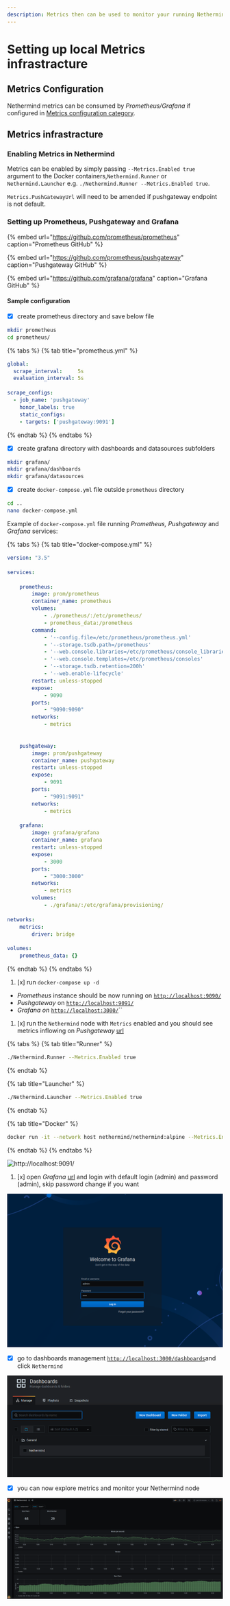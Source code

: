 ```yaml
---
description: Metrics then can be used to monitor your running Nethermind nodes
---
```


# Setting up local Metrics infrastracture

## Metrics Configuration

Nethermind metrics can be consumed by _Prometheus/Grafana_ if configured in [Metrics configuration category](../configuration/modules/metrics.md).

## Metrics infrastracture

### Enabling Metrics in Nethermind

Metrics can be enabled by simply passing `--Metrics.Enabled true` argument to the Docker containers,`Nethermind.Runner` or `Nethermind.Launcher`  e.g. `./Nethermind.Runner --Metrics.Enabled true`. 

`Metrics.PushGatewayUrl` will need to be amended if pushgateway endpoint is not default.

### Setting up Prometheus, Pushgateway and Grafana

{% embed url="https://github.com/prometheus/prometheus" caption="Prometheus GitHub" %}

{% embed url="https://github.com/prometheus/pushgateway" caption="Pushgateway GitHub" %}

{% embed url="https://github.com/grafana/grafana" caption="Grafana GitHub" %}

#### Sample configuration

* [x] create prometheus directory and save below file

```bash
mkdir prometheus
cd prometheus/
```

{% tabs %}
{% tab title="prometheus.yml" %}
```yaml
global:
  scrape_interval:     5s
  evaluation_interval: 5s

scrape_configs:
  - job_name: 'pushgateway'
    honor_labels: true
    static_configs:
    - targets: ['pushgateway:9091']
```
{% endtab %}
{% endtabs %}

* [x] create grafana directory with dashboards and datasources subfolders

```bash
mkdir grafana/
mkdir grafana/dashboards
mkdir grafana/datasources
```

* [x] create `docker-compose.yml` file outside `prometheus` directory

```bash
cd ..
nano docker-compose.yml
```

Example of `docker-compose.yml` file running _Prometheus, Pushgateway_ and _Grafana_ services:

{% tabs %}
{% tab title="docker-compose.yml" %}
```yaml
version: "3.5"

services:

    prometheus:
        image: prom/prometheus
        container_name: prometheus
        volumes:
            - ./prometheus/:/etc/prometheus/
            - prometheus_data:/prometheus
        command:
            - '--config.file=/etc/prometheus/prometheus.yml'
            - '--storage.tsdb.path=/prometheus'
            - '--web.console.libraries=/etc/prometheus/console_libraries'
            - '--web.console.templates=/etc/prometheus/consoles'
            - '--storage.tsdb.retention=200h'
            - '--web.enable-lifecycle'
        restart: unless-stopped
        expose:
            - 9090
        ports:
            - "9090:9090"
        networks:
            - metrics


    pushgateway:
        image: prom/pushgateway
        container_name: pushgateway
        restart: unless-stopped
        expose:
            - 9091
        ports:
            - "9091:9091"
        networks:
            - metrics

    grafana:
        image: grafana/grafana
        container_name: grafana
        restart: unless-stopped
        expose:
            - 3000
        ports:
            - "3000:3000"
        networks:
            - metrics
        volumes:
            - ./grafana/:/etc/grafana/provisioning/

networks:
    metrics:
        driver: bridge

volumes:
    prometheus_data: {}
```
{% endtab %}
{% endtabs %}

1. [x] run `docker-compose up -d`

* _Prometheus_ instance should be now running on [`http://localhost:9090/`](http://localhost:9090/)
* _Pushgateway_ on [`http://localhost:9091/`](http://localhost:9091/)
* _Grafana on_ [`http://localhost:3000/`](http://localhost:3000/)\`\`

1. [x] run the `Nethermind` node with `Metrics` enabled and you should see metrics inflowing on _Pushgateway_ [url](http://localhost:9091/)

{% tabs %}
{% tab title="Runner" %}
```bash
./Nethermind.Runner --Metrics.Enabled true
```
{% endtab %}

{% tab title="Launcher" %}
```bash
./Nethermind.Launcher --Metrics.Enabled true
```
{% endtab %}

{% tab title="Docker" %}
```bash
docker run -it --network host nethermind/nethermind:alpine --Metrics.Enabled
```
{% endtab %}
{% endtabs %}

![http://localhost:9091/](https://nethermind.readthedocs.io/en/latest/_images/pushgateway.png)

1. [x] open _Grafana_ [url](http://localhost:3000) and login with default login \(admin\) and password \(admin\), skip password change if you want

![](../../.gitbook/assets/image%20%2828%29.png)

* [x] go to dashboards management [`http://localhost:3000/dashboards`](http://localhost:3000/dashboards)and click `Nethermind` 

![](../../.gitbook/assets/image%20%2826%29.png)

* [x] you can now explore metrics and monitor your Nethermind node

![](../../.gitbook/assets/image%20%2829%29.png)

